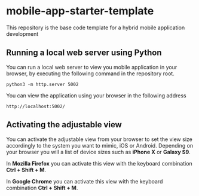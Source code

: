 # mobile-app-starter-template
This repository is the base code template for a hybrid mobile application development

## Running a local web server using Python

You can run a local web server to view you mobile application in your browser, by executing the following command in the repository root.

```
python3 -m http.server 5002
```

You can view the application using your browser in the following address

```
http://localhost:5002/
```

## Activating the adjustable view

You can activate the adjustable view from your browser to set the view size accordingly to the system you want to mimic, iOS or Android. Depending on your browser you will a list of device sizes such as **iPhone X** or **Galaxy S9**.

In **Mozilla Firefox** you can activate this view with the keyboard combination **Ctrl + Shift + M**.

In **Google Chrome** you can activate this view with the keyboard combination **Ctrl + Shift + M**.